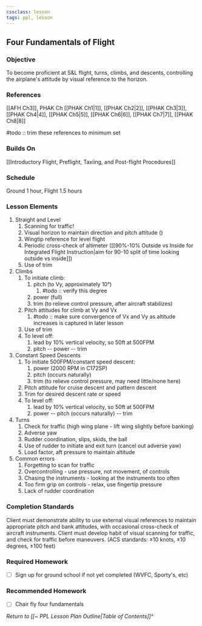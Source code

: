 ```yaml
---
cssclass: lesson
tags: ppl, lesson
---
```

## Four Fundamentals of Flight

### Objective
To become proficient at S&L flight, turns, climbs, and descents, controlling the airplane's attitude by visual reference to the horizon.

### References
[[AFH Ch3]], PHAK Ch [[PHAK Ch1|1]], [[PHAK Ch2|2]], [[PHAK Ch3|3]], [[PHAK Ch4|4]], [[PHAK Ch5|5]], [[PHAK Ch6|6]], [[PHAK Ch7|7]], [[PHAK Ch8|8]]

#todo :: trim these references to minimum set

### Builds On
[[Introductory Flight, Preflight, Taxiing, and Post-flight Procedures]]

### Schedule
Ground 1 hour, Flight 1.5 hours

### Lesson Elements
1. Straight and Level
	1. Scanning for traffic!
	2. Visual horizon to maintain direction and pitch attitude ()
	3. Wingtip reference for level flight
	4. Periodic cross-check of altimeter ([[90%-10% Outside vs Inside for Integrated Flight Instruction|aim for 90-10 split of time looking outside vs inside]])
	5. Use of trim
2. Climbs
	1. To initiate climb:
		1. pitch (to Vy, approximately 10°)
			1. #todo :: verify this degree
		2. power (full)
		3. trim (to relieve control pressure, after aircraft stabilizes)
	2. Pitch attitudes for climb at Vy and Vx
		1. #todo :: make sure convergence of Vx and Vy as altitude increases is captured in later lesson
	3. Use of trim
	4. To level off:
		1. lead by 10% vertical velocity, so 50ft at 500FPM
		2. pitch -- power -- trim
3. Constant Speed Descents
	1. To initiate 500FPM/constant speed descent: 
		1. power (2000 RPM in C172SP)
		2. pitch (occurs naturally)
		3. trim (to relieve control pressure, may need little/none here)
	2. Pitch attitude for cruise descent and pattern descent
	3. Trim for desired descent rate or speed
	4. To level off:
		1. lead by 10% vertical velocity, so 50ft at 500FPM
		2. power -- pitch (occurs naturally) -- trim
4. Turns
	1. Check for traffic (high wing plane - lift wing slightly before banking)
	2. Adverse yaw
	3. Rudder coordination, slips, skids, the ball
	4. Use of rudder to initiate and exit turn (cancel out adverse yaw)
	5. Load factor, aft pressure to maintain altitude
5. Common errors
	1. Forgetting to scan for traffic
	2. Overcontrolling - use pressure, not movement, of controls
	3. Chasing the instruments - looking at the instruments too often
	4. Too firm grip on controls - relax, use fingertip pressure
	5. Lack of rudder coordination

### Completion Standards
Client must demonstrate ability to use external visual references to maintain appropriate pitch and bank attitudes, with occasional cross-check of aircraft instruments. Client must develop habit of visual scanning for traffic, and check for traffic before maneuvers. (ACS standards: &plusmn;10 knots, &plusmn;10 degrees, &plusmn;100 feet)

### Required Homework

- [ ] Sign up for ground school if not yet completed (WVFC, Sporty's, etc)

### Recommended Homework 
- [ ] Chair fly four fundamentals

*Return to [[~ PPL Lesson Plan Outline|Table of Contents]]^*